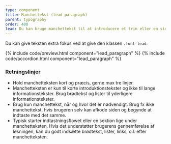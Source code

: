 ```yaml
---
type: component
title: Manchettekst (lead paragraph)
parent: typography
order: 400
lead: Du kan bruge manchettekst til at introducere et trin eller en sides indhold. Typisk kan du bruge den når og hvor, det giver mening i kontekst for brugerne.
---
```


Du kan give teksten extra fokus ved at give den klassen `.font-lead`.

{% include code/preview.html component="lead_paragraph" %}
{% include code/accordion.html component="lead_paragraph" %}

### Retningslinjer

- Hold manchetteksten kort og præcis, gerne max tre linjer.  
- Manchetteksten er kun til korte introduktionstekster og ikke til lange informationstekster. Brug brødtekst og lister til yderligere informationstekster.
- Brug kun manchettekst, når og hvor det er nødvendigt. Brug fx ikke manchettekst, hvis brugeren selv kan afkode siden og begynde at indtaste med det samme.
- Typisk starter indtastningsflowet eller en sektion lige under manchetteksten. Hvis det understøtter brugerens gennemførelse af løsningen, kan du godt indsætte brødtekst, lister, links, o.l. efter manchetteksten.
